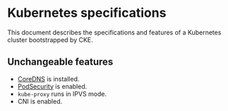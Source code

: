 Kubernetes specifications
=========================

This document describes the specifications and features of
a Kubernetes cluster bootstrapped by CKE.

Unchangeable features
---------------------

* [CoreDNS][] is installed.
* [PodSecurity][] is enabled.
* `kube-proxy` runs in IPVS mode.
* CNI is enabled.

[CoreDNS]: https://github.com/coredns/coredns
[PodSecurity]: https://kubernetes.io/docs/concepts/policy/pod-security-policy/
[RBAC]: https://kubernetes.io/docs/reference/access-authn-authz/rbac/
